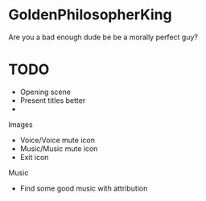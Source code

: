 # GoldenPhilosopherKing
Are you a bad enough dude be be a morally perfect guy?


# TODO

- Opening scene
- Present titles better
- 

Images
- Voice/Voice mute icon
- Music/Music mute icon
- Exit icon

Music
- Find some good music with attribution